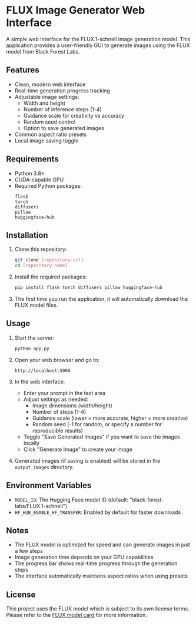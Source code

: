 # FLUX Image Generator Web Interface

A simple web interface for the FLUX.1-schnell image generation model. This application provides a user-friendly GUI to generate images using the FLUX model from Black Forest Labs.

## Features

- Clean, modern web interface
- Real-time generation progress tracking
- Adjustable image settings:
  - Width and height
  - Number of inference steps (1-4)
  - Guidance scale for creativity vs accuracy
  - Random seed control
  - Option to save generated images
- Common aspect ratio presets
- Local image saving toggle

## Requirements

- Python 3.8+
- CUDA-capable GPU
- Required Python packages:
  ```
  flask
  torch
  diffusers
  pillow
  huggingface-hub
  ```

## Installation

1. Clone this repository:
   ```bash
   git clone [repository-url]
   cd [repository-name]
   ```

2. Install the required packages:
   ```bash
   pip install flask torch diffusers pillow huggingface-hub
   ```

3. The first time you run the application, it will automatically download the FLUX model files.

## Usage

1. Start the server:
   ```bash
   python app.py
   ```

2. Open your web browser and go to:
   ```
   http://localhost:5000
   ```

3. In the web interface:
   - Enter your prompt in the text area
   - Adjust settings as needed:
     - Image dimensions (width/height)
     - Number of steps (1-4)
     - Guidance scale (lower = more accurate, higher = more creative)
     - Random seed (-1 for random, or specify a number for reproducible results)
   - Toggle "Save Generated Images" if you want to save the images locally
   - Click "Generate Image" to create your image

4. Generated images (if saving is enabled) will be stored in the `output_images` directory.

## Environment Variables

- `MODEL_ID`: The Hugging Face model ID (default: "black-forest-labs/FLUX.1-schnell")
- `HF_HUB_ENABLE_HF_TRANSFER`: Enabled by default for faster downloads

## Notes

- The FLUX model is optimized for speed and can generate images in just a few steps
- Image generation time depends on your GPU capabilities
- The progress bar shows real-time progress through the generation steps
- The interface automatically maintains aspect ratios when using presets

## License

This project uses the FLUX model which is subject to its own license terms. Please refer to the [FLUX model card](https://huggingface.co/black-forest-labs/FLUX.1-schnell) for more information. 
